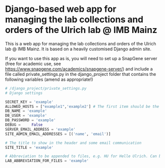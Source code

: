 # Django-based web app for managing the lab collections and orders of the Ulrich lab @ IMB Mainz

This is a web app for managing the lab collections and 
orders of the Ulrich lab @ IMB Mainz. It is based on a heavily customised Django admin site.

If you want to use this app as is, you will need to set up a SnapGene server (free for academic use, see <https://www.snapgene.com/academics/snapgene-server/>) and include a file called private_settings.py in the django_project folder that contains the following variables (amend as appropriate!)

```python
# /django_project/private_settings.py
# Django settings

SECRET_KEY = 'example'
ALLOWED_HOSTS = ["example1",'example2'] # The first item should be the publicly accessible domain 
DB_NAME = 'example'
DB_USER = 'example'
DB_PASSWORD = 'example'
DEBUG =     False
SERVER_EMAIL_ADDRESS = 'example'
SITE_ADMIN_EMAIL_ADDRESSES = [('name', 'email')]

# The title to show in the header and some email communication
SITE_TITLE = 'example'

# Abbreviation to be appended to files, e.g. HU for Helle Ulrich. Can be empty, like so ''
LAB_ABBREVIATION_FOR_FILES = 'example'
```